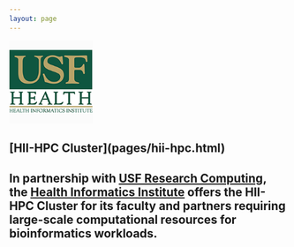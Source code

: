 ```yaml
---
layout: page
---
```


<img src="images/usf-hii-logo.png" border="0" width="30%" height="30%" />
<br/>

<h2>[HII-HPC Cluster](pages/hii-hpc.html)<h2>

In partnership with [USF Research Computing](http://www.usf.edu/it/research-computing/),
the [Health Informatics Institute](http://www.hii.usf.edu)
offers the HII-HPC Cluster for its faculty and partners requiring
large-scale computational resources for bioinformatics workloads.
